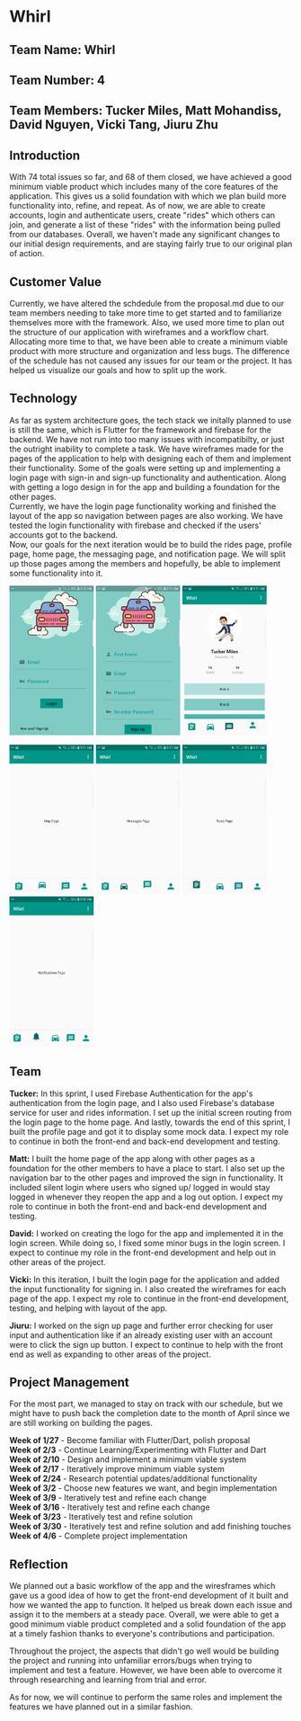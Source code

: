 # **Whirl**

## **Team Name: Whirl**

## **Team Number: 4**

## **Team Members: Tucker Miles, Matt Mohandiss, David Nguyen, Vicki Tang, Jiuru Zhu**

## **Introduction**

With 74 total issues so far, and 68 of them closed, we have achieved a good minimum viable product which
includes many of the core features of the application. This gives us a solid foundation with which we plan build more functionality into, refine, and repeat. As of now, we are able to
create accounts, login and authenticate users, create "rides" which others can join, and generate a list of these "rides" with the information being pulled from our databases. Overall, we
haven't made any significant changes to our initial design requirements, and are staying fairly true to our original plan of action.

## **Customer Value**

Currently, we have altered the schdedule from the proposal.md due to our team members needing to take more time to get started and to familiarize themselves more with the framework. Also, we used more time to plan out the structure of our application with wireframes and a workflow chart. Allocating more time to that, we have been able to create a minimum viable product with more structure and organization and less bugs. The difference of the schedule has not caused any issues for our team or the project. It has helped us visualize our goals and how to split up the work.   

## **Technology**

As far as system architecture goes, the tech stack we initally planned to use is still the same, which is Flutter for the framework and firebase for the backend. We have not run into too many issues with incompatibilty, or just the outright inability to complete a task. We have wireframes made for the pages of the application to help with designing each of them and implement their functionality. Some of the goals were setting up and implementing a login page with sign-in and sign-up functionality and authentication. Along with getting a logo design in for the app and building a foundation for the other pages. 
</br>Currently, we have the login page functionality working and finished the layout of the app so navigation between pages are also working. We have tested the login functionality with firebase and checked if the users' accounts got to the backend. 
</br>Now, our goals for the next iteration would be to build the rides page, profile page, home page, the messaging page, and notification page. We will split up those pages among the members and hopefully, be able to implement some functionality into it. 

<p>
<img src="Common/Screenshots/login.jpg" alt="Login Page" width="150"/> <img src="Common/Screenshots/signup.jpg" alt="Signup Page" width="150"/> <img src="Common/Screenshots/profile.jpg" alt="Profile Page" width="150"/> </br>
</p>

<p>
<img src="Common/Screenshots/map.jpg" alt="Home Page" width="150"/> 
<img src="Common/Screenshots/messages.jpg" alt="Chat Page" width="150"/>
<img src="Common/Screenshots/rides.jpg" alt="Rides Page" width="150"/> 
<img src="Common/Screenshots/notifications.jpg" alt="Alert Page" width="150"/>
</br>
</p>

## **Team**

**Tucker:** In this sprint, I used Firebase Authentication for the app's authentication from the login page, and I also used Firebase's database service for user and rides information. I set up the initial screen routing from the login page to the home page. And lastly, towards the end of this sprint, I built the profile page and got it to display some mock data. I expect my role to continue in both the front-end and back-end development and testing.  

**Matt:** I built the home page of the app along with other pages as a foundation for the other members to have a place to start. I also set up the navigation bar to the other pages and improved the sign in functionality. It included silent login where users who signed up/ logged in would stay logged in whenever they reopen the app and a log out option. I expect my role to continue in both the front-end and back-end development and testing. 

**David:** I worked on creating the logo for the app and implemented it in the login screen. While doing so, I fixed some minor bugs in the login screen. I expect to continue my role in the front-end development and help out in other areas of the project.

**Vicki:** In this iteration, I built the login page for the application and added the input functionality for signing in. I also created the wireframes for each page of the app. I expect my role to continue in the front-end development, testing, and helping with layout of the app.

**Jiuru:** I worked on the sign up page and further error checking for user input and authentication like if an already existing user with an account were to click the sign up button. I expect to continue to help with the front end as well as expanding to other areas of the project. 

## **Project Management**

For the most part, we managed to stay on track with our schedule, but we might have to push back the completion date to the month of April since we are still working on building the pages.

**Week of 1/27** - Become familiar with Flutter/Dart, polish proposal<br/>
**Week of 2/3**  - Continue Learning/Experimenting with Flutter and Dart<br/>
**Week of 2/10** - Design and implement a minimum viable system<br/>
**Week of 2/17** - Iteratively improve minimum viable system<br/>
**Week of 2/24** - Research potential updates/additional functionality<br/>
**Week of 3/2**  - Choose new features we want, and begin implementation<br/>
**Week of 3/9**  - Iteratively test and refine each change<br/>
**Week of 3/16** - Iteratively test and refine each change<br/>
**Week of 3/23** - Iteratively test and refine solution<br/>
**Week of 3/30** - Iteratively test and refine solution and add finishing touches<br/>
**Week of 4/6**  - Complete project implementation</br>

## **Reflection**

We planned out a basic workflow of the app and the wiresframes which gave us a good idea of how to get the front-end development of it built and how we wanted the app to function. It helped us break down each issue and assign it to the members at a steady pace. Overall, we were able to get a good minimum viable product completed and a solid foundation of the app at a timely fashion thanks to everyone's contributions and participation.
</br>

Throughout the project, the aspects that didn't go well would be building the project and running into unfamiliar errors/bugs when trying to implement and test a feature. However, we have been able to overcome it through researching and learning from trial and error.
</br> 

As for now, we will continue to perform the same roles and implement the features we have planned out in a similar fashion.


